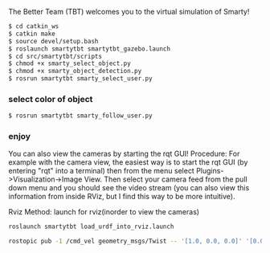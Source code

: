 The Better Team (TBT) welcomes you to the virtual simulation of Smarty!

```bash
$ cd catkin_ws
$ catkin make
$ source devel/setup.bash
$ roslaunch smartytbt smartytbt_gazebo.launch
$ cd src/smartytbt/scripts
$ chmod +x smarty_select_object.py
$ chmod +x smarty_object_detection.py
$ rosrun smartytbt smarty_select_user.py
```
### select color of object ###
```bash
$ rosrun smartytbt smarty_follow_user.py
```
### enjoy ###

You can also view the cameras by starting the rqt GUI!
	Procedure:
	For example with the camera view, the easiest way is to start the rqt GUI (by entering "rqt" into a terminal) then from  		the menu select Plugins->Visualization->Image View. Then select your camera feed from the pull down menu and you should 		see the video stream (you can also view this information from inside RViz, but I find this way to be more intuitive). 


Rviz Method:
launch for rviz(inorder to view the cameras)
```bash
roslaunch smartytbt load_urdf_into_rviz.launch
```
```bash
rostopic pub -1 /cmd_vel geometry_msgs/Twist -- '[1.0, 0.0, 0.0]' '[0.0, 0.0, 1.0]'
```

